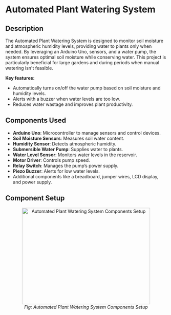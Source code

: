 <h1>Automated Plant Watering System</h1>
<h2>Description</h2>
<p>
  The Automated Plant Watering System is designed to monitor soil moisture and atmospheric humidity levels, providing water to plants only when needed. By leveraging an Arduino Uno, sensors, and a water pump, the system ensures optimal soil moisture while conserving water. This project is particularly beneficial for large gardens and during periods when manual watering isn't feasible.

<strong>Key features:</strong>
<ul>
  <li>Automatically turns on/off the water pump based on soil moisture and humidity levels.</li>
  <li>Alerts with a buzzer when water levels are too low.</li>
  <li>Reduces water wastage and improves plant productivity.</li>
</ul>
</p>

<h2>Components Used</h2>
<ul>
  <li><strong>Arduino Uno</strong>: Microcontroller to manage sensors and control devices.</li>
  <li><strong>Soil Moisture Sensors</strong>: Measures soil water content.</li>
  <li><strong>Humidity Sensor</strong>: Detects atmospheric humidity.</li>
  <li><strong>Submersible Water Pump</strong>: Supplies water to plants.</li>
  <li><strong>Water Level Sensor</strong>: Monitors water levels in the reservoir.</li>
  <li><strong>Motor Driver</strong>: Controls pump speed.</li>
  <li><strong>Relay Switch</strong>: Manages the pump’s power supply.</li>
  <li><strong>Piezo Buzzer</strong>: Alerts for low water levels.</li>
  <li>Additional components like a breadboard, jumper wires, LCD display, and power supply.</li>
</ul>

<h2>Component Setup</h2>
<div style="text-align: center;">
  <img src="path/to/automated-system-setup.jpg" alt="Automated Plant Watering System Components Setup" width="400" height="300">
  <br>
  <em>Fig: Automated Plant Watering System Components Setup</em>
</div>

